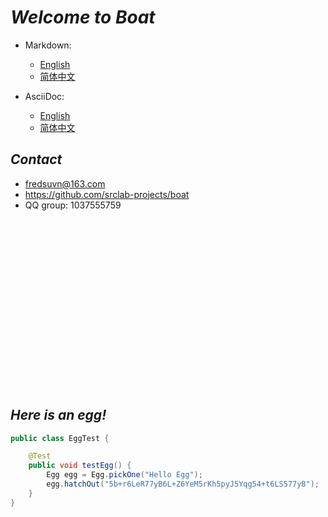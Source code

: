 # _Welcome to Boat_

- Markdown:
    * [English](readme/README_en.md)
    * [简体中文](readme/README_zh.md)

- AsciiDoc:
    * [English](readme/README_en.adoc)
    * [简体中文](readme/README_zh.adoc)

## _Contact_

* fredsuvn@163.com
* https://github.com/srclab-projects/boat
* QQ group: 1037555759

<br/><br/><br/><br/><br/><br/><br/><br/><br/><br/><br/><br/><br/><br/><br/><br/>

## _Here is an egg!_

```java
public class EggTest {

    @Test
    public void testEgg() {
        Egg egg = Egg.pickOne("Hello Egg");
        egg.hatchOut("5b+r6LeR77yB6L+Z6YeM5rKh5pyJ5Yqg54+t6LS577yB");
    }
}
```